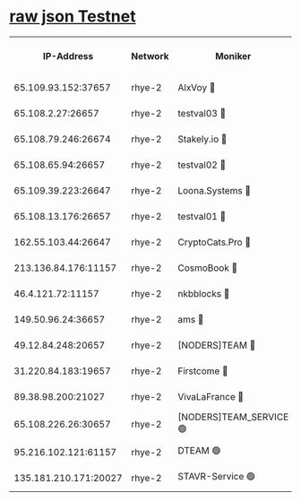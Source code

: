 
[raw json Testnet](https://rpc-check.quickt.stavr.tech/quickt/rpc-quickt-result.json)
=


<table><tr><th>IP-Address</th><th>Network</th><th>Moniker</th><th>Latest Block Height</th><th>Earliest Block Height</th><th>Catching Up</th><th>Tx Index</th><th>Voting Power</th><th>Scan Time</th></tr><tr><td>65.109.93.152:37657</td><td>rhye-2</td><td>AlxVoy 🔴</td><td>248366</td><td>1</td><td>False</td><td>on</td><td>144071</td><td>2024-01-08T23:12:23.190013931UTC</td></tr><tr><td>65.108.2.27:26657</td><td>rhye-2</td><td>testval03 🔴</td><td>248367</td><td>1</td><td>False</td><td>on</td><td>11002050</td><td>2024-01-08T23:12:26.032793790UTC</td></tr><tr><td>65.108.79.246:26674</td><td>rhye-2</td><td>Stakely.io 🔴</td><td>248367</td><td>1</td><td>False</td><td>on</td><td>10010</td><td>2024-01-08T23:12:28.513914514UTC</td></tr><tr><td>65.108.65.94:26657</td><td>rhye-2</td><td>testval02 🔴</td><td>248368</td><td>1</td><td>False</td><td>on</td><td>11002050</td><td>2024-01-08T23:12:31.398169242UTC</td></tr><tr><td>65.109.39.223:26647</td><td>rhye-2</td><td>Loona.Systems 🔴</td><td>248368</td><td>1</td><td>False</td><td>off</td><td>86949</td><td>2024-01-08T23:12:33.831252033UTC</td></tr><tr><td>65.108.13.176:26657</td><td>rhye-2</td><td>testval01 🔴</td><td>248368</td><td>1</td><td>False</td><td>on</td><td>13082010</td><td>2024-01-08T23:12:34.485029898UTC</td></tr><tr><td>162.55.103.44:26647</td><td>rhye-2</td><td>CryptoCats.Pro 🔴</td><td>248373</td><td>1</td><td>False</td><td>off</td><td>9999</td><td>2024-01-08T23:13:04.668179084UTC</td></tr><tr><td>213.136.84.176:11157</td><td>rhye-2</td><td>CosmoBook 🔴</td><td>248372</td><td>65301</td><td>False</td><td>off</td><td>1528057</td><td>2024-01-08T23:12:58.286801578UTC</td></tr><tr><td>46.4.121.72:11157</td><td>rhye-2</td><td>nkbblocks 🔴</td><td>248365</td><td>70101</td><td>False</td><td>off</td><td>81491</td><td>2024-01-08T23:12:18.240327023UTC</td></tr><tr><td>149.50.96.24:36657</td><td>rhye-2</td><td>ams 🔴</td><td>248370</td><td>133501</td><td>False</td><td>on</td><td>10786</td><td>2024-01-08T23:12:47.770371022UTC</td></tr><tr><td>49.12.84.248:20657</td><td>rhye-2</td><td>[NODERS]TEAM 🔴</td><td>248370</td><td>146001</td><td>False</td><td>on</td><td>59690</td><td>2024-01-08T23:12:45.369443152UTC</td></tr><tr><td>31.220.84.183:19657</td><td>rhye-2</td><td>Firstcome 🔴</td><td>248367</td><td>165001</td><td>False</td><td>off</td><td>724902</td><td>2024-01-08T23:12:25.699214087UTC</td></tr><tr><td>89.38.98.200:21027</td><td>rhye-2</td><td>VivaLaFrance 🔴</td><td>248366</td><td>220501</td><td>False</td><td>off</td><td>10000</td><td>2024-01-08T23:12:20.739444111UTC</td></tr><tr><td>65.108.226.26:30657</td><td>rhye-2</td><td>[NODERS]TEAM_SERVICE 🟢</td><td>248368</td><td>241501</td><td>False</td><td>on</td><td>0</td><td>2024-01-08T23:12:34.173024222UTC</td></tr><tr><td>95.216.102.121:61157</td><td>rhye-2</td><td>DTEAM 🟢</td><td>248367</td><td>245401</td><td>False</td><td>on</td><td>0</td><td>2024-01-08T23:12:28.952503063UTC</td></tr><tr><td>135.181.210.171:20027</td><td>rhye-2</td><td>STAVR-Service 🟢</td><td>248369</td><td>246001</td><td>False</td><td>on</td><td>0</td><td>2024-01-08T23:12:42.968657640UTC</td></tr></table>